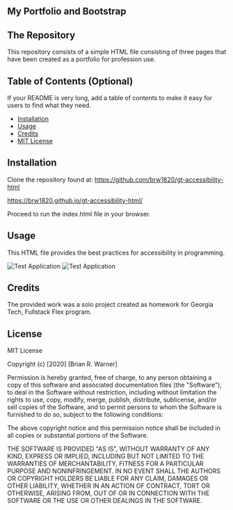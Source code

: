 ## My Portfolio and Bootstrap

## The Repository

This repository consists of a simple HTML file consisting of three pages that have been created as a portfolio for profession use. 


## Table of Contents (Optional)

If your README is very long, add a table of contents to make it easy for users to find what they need.

* [Installation](#installation)
* [Usage](#usage)
* [Credits](#credits)
* [MIT License](#mit_license)


## Installation

Clone the repository found at:
https://github.com/brw1820/gt-accessibility-html

https://brw1820.github.io/gt-accessibility-html/

Proceed to run the index.html file in your browser.


## Usage 

This HTML file provides the best practices for accessibility in programming.

![Test Application](./Horiseon1.png)
![Test Application](./Horiseon2.png)

## Credits

The provided work was a solo project created as homework for Georgia Tech, Fullstack Flex program.


## License

MIT License

Copyright (c) [2020] [Brian R. Warner]

Permission is hereby granted, free of charge, to any person obtaining a copy
of this software and associated documentation files (the "Software"), to deal
in the Software without restriction, including without limitation the rights
to use, copy, modify, merge, publish, distribute, sublicense, and/or sell
copies of the Software, and to permit persons to whom the Software is
furnished to do so, subject to the following conditions:

The above copyright notice and this permission notice shall be included in all
copies or substantial portions of the Software.

THE SOFTWARE IS PROVIDED "AS IS", WITHOUT WARRANTY OF ANY KIND, EXPRESS OR
IMPLIED, INCLUDING BUT NOT LIMITED TO THE WARRANTIES OF MERCHANTABILITY,
FITNESS FOR A PARTICULAR PURPOSE AND NONINFRINGEMENT. IN NO EVENT SHALL THE
AUTHORS OR COPYRIGHT HOLDERS BE LIABLE FOR ANY CLAIM, DAMAGES OR OTHER
LIABILITY, WHETHER IN AN ACTION OF CONTRACT, TORT OR OTHERWISE, ARISING FROM,
OUT OF OR IN CONNECTION WITH THE SOFTWARE OR THE USE OR OTHER DEALINGS IN THE
SOFTWARE.



